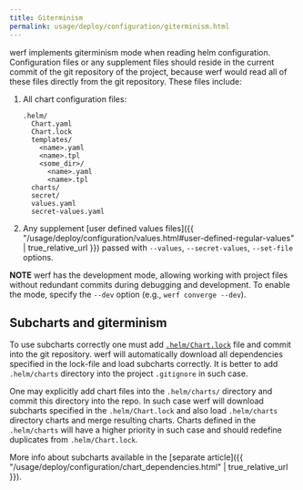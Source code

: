 ```yaml
---
title: Giterminism
permalink: usage/deploy/configuration/giterminism.html
---
```


werf implements giterminism mode when reading helm configuration. Configuration files or any supplement files should reside in the current commit of the git repository of the project, because werf would read all of these files directly from the git repository. These files include:

 1. All chart configuration files:

    ```
    .helm/
      Chart.yaml
      Chart.lock
      templates/
        <name>.yaml
        <name>.tpl
        <some_dir>/
          <name>.yaml
          <name>.tpl
      charts/
      secret/
      values.yaml
      secret-values.yaml
    ```

 2. Any supplement [user defined values files]({{ "/usage/deploy/configuration/values.html#user-defined-regular-values" | true_relative_url }}) passed with `--values`, `--secret-values`, `--set-file` options.

**NOTE** werf has the development mode, allowing working with project files without redundant commits during debugging and development. To enable the mode, specify the `--dev` option (e.g., `werf converge --dev`).

## Subcharts and giterminism

To use subcharts correctly one must add [`.helm/Chart.lock`](https://helm.sh/docs/helm/helm_dependency/) file and commit into the git repository. werf will automatically download all dependencies specified in the lock-file and load subcharts correctly. It is better to add `.helm/charts` directory into the project `.gitignore` in such case.

One may explicitly add chart files into the `.helm/charts/` directory and commit this directory into the repo. In such case werf will download subcharts specified in the `.helm/Chart.lock` and also load `.helm/charts` directory charts and merge resulting charts. Charts defined in the `.helm/charts` will have a higher priority in such case and should redefine duplicates from `.helm/Chart.lock`.

More info about subcharts available in the [separate article]({{ "/usage/deploy/configuration/chart_dependencies.html" | true_relative_url }}).
